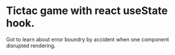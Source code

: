 # Tictac game with react useState hook. 

Got to learn about error boundry by accident when one component disrupted rendering. 

